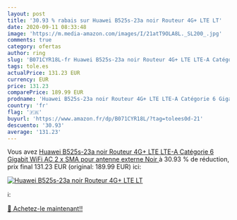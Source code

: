 ```yaml
---
layout: post
title: '30.93 % rabais sur Huawei B525s-23a noir Routeur 4G+ LTE LT'
date: 2020-09-11 08:33:48
image: 'https://m.media-amazon.com/images/I/21atT9OLA8L._SL200_.jpg'
comments: true
category: ofertas
author: ring
slug: 'B071CYR18L-fr Huawei B525s-23a noir Routeur 4G+ LTE LTE-A Catégorie 6...'
tags: tole.es
actualPrice: 131.23 EUR
currency: EUR
price: 131.23
comparePrice: 189.99 EUR
prodname: 'Huawei B525s-23a noir Routeur 4G+ LTE LTE-A Catégorie 6 Gigabit WiFi AC 2 x SMA pour antenne externe  Noir '
country: 'fr'
flag: '🇫🇷'
buyurl: 'https://www.amazon.fr/dp/B071CYR18L/?tag=tolees0d-21'
descuento: '30.93'
average: '131.23'
---
```


Vous avez [Huawei B525s-23a noir Routeur 4G+ LTE LTE-A Catégorie 6 Gigabit WiFi AC 2 x SMA pour antenne externe  Noir ](https://www.amazon.fr/dp/B071CYR18L/?tag=tolees0d-21)  à  30.93 % de réduction, prix final  131.23 EUR (original: 189.99 EUR) ici:

[![Huawei B525s-23a noir Routeur 4G+ LTE LT](https://m.media-amazon.com/images/I/21atT9OLA8L._SL200_.jpg)](https://www.amazon.fr/dp/B071CYR18L/?tag=tolees0d-21)

ℹ️:


[🛒 Achetez-le maintenant!!](https://www.amazon.fr/dp/B071CYR18L/?tag=tolees0d-21)
